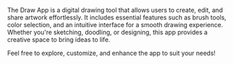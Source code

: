 The Draw App is a digital drawing tool that allows users to create, edit, and share artwork effortlessly. It includes essential features such as brush tools, color selection, and an intuitive interface for a smooth drawing experience. Whether you're sketching, doodling, or designing, this app provides a creative space to bring ideas to life.

Feel free to explore, customize, and enhance the app to suit your needs!
